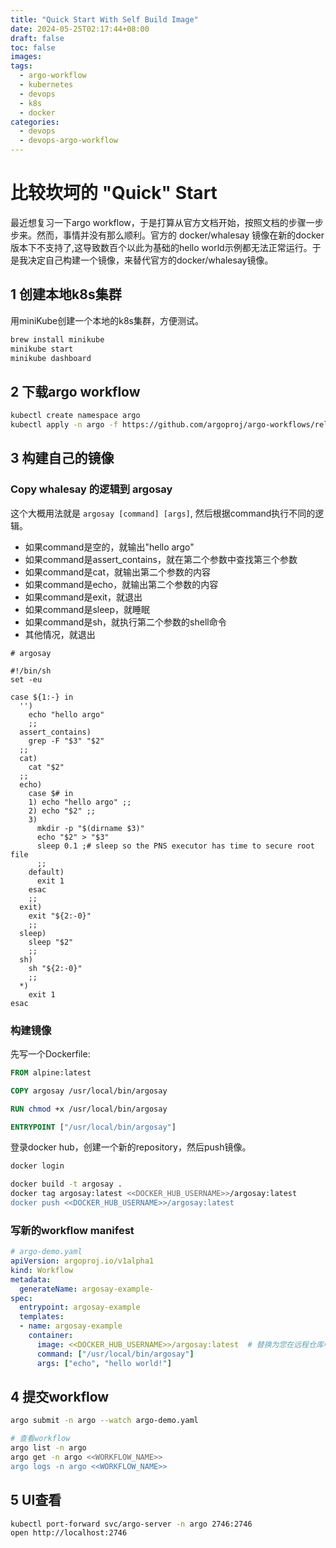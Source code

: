 ```yaml
---
title: "Quick Start With Self Build Image"
date: 2024-05-25T02:17:44+08:00
draft: false
toc: false
images:
tags:
  - argo-workflow
  - kubernetes
  - devops
  - k8s
  - docker
categories:
  - devops
  - devops-argo-workflow
---
```


# 比较坎坷的 "Quick" Start

最近想复习一下argo workflow，于是打算从官方文档开始，按照文档的步骤一步步来。然而，事情并没有那么顺利。官方的 docker/whalesay 镜像在新的docker版本下不支持了,这导致数百个以此为基础的hello world示例都无法正常运行。于是我决定自己构建一个镜像，来替代官方的docker/whalesay镜像。

## 1 创建本地k8s集群

用miniKube创建一个本地的k8s集群，方便测试。

```sh
brew install minikube
minikube start
minikube dashboard
```
## 2 下载argo workflow

```sh
kubectl create namespace argo
kubectl apply -n argo -f https://github.com/argoproj/argo-workflows/releases/download/v<<ARGO_WORKFLOWS_VERSION>>/quick-start-minimal.yaml
```

## 3 构建自己的镜像

### Copy whalesay 的逻辑到 argosay
这个大概用法就是 `argosay [command] [args]`, 然后根据command执行不同的逻辑。
- 如果command是空的，就输出"hello argo"
- 如果command是assert_contains，就在第二个参数中查找第三个参数
- 如果command是cat，就输出第二个参数的内容
- 如果command是echo，就输出第二个参数的内容
- 如果command是exit，就退出
- 如果command是sleep，就睡眠
- 如果command是sh，就执行第二个参数的shell命令
- 其他情况，就退出

```shell
# argosay

#!/bin/sh
set -eu

case ${1:-} in
  '')
    echo "hello argo"
    ;;
  assert_contains)
    grep -F "$3" "$2"
  ;;
  cat)
    cat "$2"
  ;;
  echo)
    case $# in
    1) echo "hello argo" ;;
    2) echo "$2" ;;
    3)
      mkdir -p "$(dirname $3)"
      echo "$2" > "$3"
      sleep 0.1 ;# sleep so the PNS executor has time to secure root file
      ;;
    default)
      exit 1
    esac
    ;;
  exit)
    exit "${2:-0}"
    ;;
  sleep)
    sleep "$2"
    ;;
  sh)
    sh "${2:-0}"
    ;;
  *)
    exit 1
esac
```
### 构建镜像

先写一个Dockerfile:

```DOCKERFILE
FROM alpine:latest

COPY argosay /usr/local/bin/argosay

RUN chmod +x /usr/local/bin/argosay

ENTRYPOINT ["/usr/local/bin/argosay"]
```

登录docker hub，创建一个新的repository，然后push镜像。

```sh
docker login

docker build -t argosay .
docker tag argosay:latest <<DOCKER_HUB_USERNAME>>/argosay:latest
docker push <<DOCKER_HUB_USERNAME>>/argosay:latest
```

### 写新的workflow manifest

```yaml
# argo-demo.yaml
apiVersion: argoproj.io/v1alpha1
kind: Workflow
metadata:
  generateName: argosay-example-
spec:
  entrypoint: argosay-example
  templates:
  - name: argosay-example
    container:
      image: <<DOCKER_HUB_USERNAME>>/argosay:latest  # 替换为您在远程仓库中的镜像路径
      command: ["/usr/local/bin/argosay"]
      args: ["echo", "hello world!"]
```

## 4 提交workflow

```sh
argo submit -n argo --watch argo-demo.yaml

# 查看workflow
argo list -n argo
argo get -n argo <<WORKFLOW_NAME>>
argo logs -n argo <<WORKFLOW_NAME>>
```

## 5 UI查看

```sh
kubectl port-forward svc/argo-server -n argo 2746:2746
open http://localhost:2746
```




